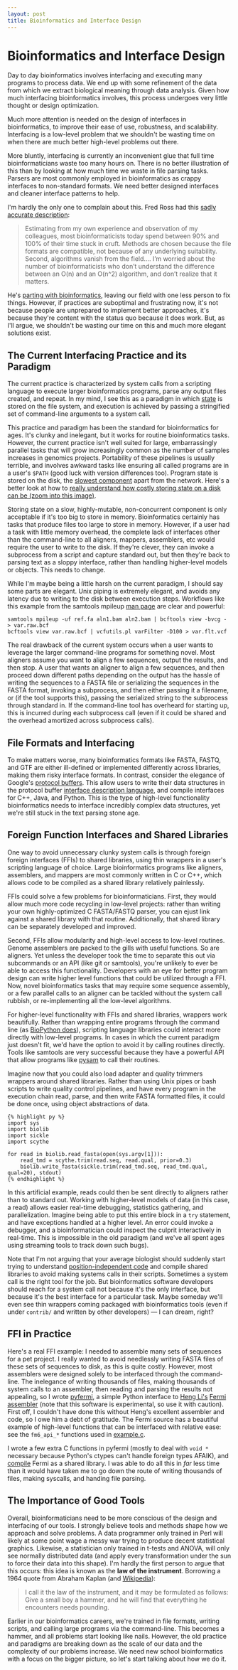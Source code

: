 ```yaml
---
layout: post
title: Bioinformatics and Interface Design
---
```


# Bioinformatics and Interface Design

Day to day bioinformatics involves interfacing and executing many
programs to process data. We end up with some refinement of the data
from which we extract biological meaning through data analysis. Given
how much interfacing bioinformatics involves, this process undergoes
very little thought or design optimization.

Much more attention is needed on the design of interfaces in
bioinformatics, to improve their ease of use, robustness, and
scalability. Interfacing is a low-level problem that we shouldn't be
wasting time on when there are much better high-level problems out
there. 

More bluntly, interfacing is currently an inconvenient glue that full
time bioinformaticians waste too many hours on. There is no better
illustration of this than by looking at how much time we waste in file
parsing tasks. Parsers are most commonly employed in bioinformatics as
crappy interfaces to non-standard formats. We need better designed
interfaces and cleaner interface patterns to help.

I'm hardly the only one to complain about this. Fred Ross had this
[sadly accurate description](http://madhadron.com/?p=227):

> Estimating from my own experience and observation of my colleagues,
> most bioinformaticists today spend between 90% and 100% of their
> time stuck in cruft. Methods are chosen because the file formats are
> compatible, not because of any underlying suitability. Second,
> algorithms vanish from the field.... I’m worried about
> the number of bioinformaticists who don’t understand the difference
> between an O(n) and an O(n^2) algorithm, and don’t realize that it
> matters.

He's [parting with bioinformatics](http://madhadron.com/?p=263),
leaving our field with one less person to fix things. However, if
practices are suboptimal and frustrating now, it's not because people
are unprepared to implement better approaches, it's because they're
content with the status quo because it does work. But, as I'll argue,
we shouldn't be wasting our time on this and much more elegant
solutions exist.

## The Current Interfacing Practice and its Paradigm

The current practice is characterized by system calls from a scripting
language to execute larger bioinformatics programs, parse any output
files created, and repeat. In my mind, I see this as a paradigm in
which [state](http://en.wikipedia.org/wiki/State_(computer_science))
is stored on the file system, and execution is achieved by passing a
stringified set of command-line arguments to a system call.

This practice and paradigm has been the standard for bioinformatics
for ages. It's clunky and inelegant, but it works for routine
bioinformatics tasks. However, the current practice isn't well suited
for large, embarrassingly parallel tasks that will grow increasingly
common as the number of samples increases in genomics
projects. Portability of these pipelines is usually terrible, and
involves awkward tasks like ensuring all called programs are in a
user's `$PATH` (good luck with version differences too). Program state
is stored on the disk, the [slowest
component](http://www.eecs.berkeley.edu/~rcs/research/interactive_latency.html)
apart from the network. Here's a better look at how to [really
understand how costly storing state on a disk can be (zoom into this
image)](http://i.imgur.com/X1Hi1.gif).

Storing state on a slow, highly-mutable, non-concurrent component is
only acceptable if it's too big to store in memory. Bioinformatics
certainly has tasks that produce files too large to store in
memory. However, if a user had a task with little memory overhead, the
complete lack of interfaces other than the command-line to all
aligners, mappers, assemblers, etc would require the user to write to
the disk. If they're clever, they can invoke a subprocess from a
script and capture standard out, but then they're back to parsing text
as a sloppy interface, rather than handling higher-level models or
objects. This needs to change.

While I'm maybe being a little harsh on the current paradigm, I should
say some parts are elegant. Unix piping is extremely elegant, and
avoids any latency due to writing to the disk between execution
steps. Workflows like this example from the samtools mpileup [man
page](http://samtools.sourceforge.net/mpileup.shtml) are clear and
powerful:

    samtools mpileup -uf ref.fa aln1.bam aln2.bam | bcftools view -bvcg - > var.raw.bcf  
    bcftools view var.raw.bcf | vcfutils.pl varFilter -D100 > var.flt.vcf  

The real drawback of the current system occurs when a user wants to
leverage the larger command-line programs for something novel. Most
aligners assume you want to align a few sequences, output the results,
and then stop. A user that wants an aligner to align a few sequences,
and then proceed down different paths depending on the output has the
hassle of writing the sequences to a FASTA file or serializing the
sequences in the FASTA format, invoking a subprocess, and then either
passing it a filename, or (if the tool supports this), passing the
serialized string to the subprocess through standard in. If the
command-line tool has overheard for starting up, this is incurred
during each subprocess call (even if it could be shared and the
overhead amortized across subprocess calls).

## File Formats and Interfacing

To make matters worse, many bioinformatics formats like FASTA, FASTQ,
and GTF are either ill-defined or implemented differently across
libraries, making them risky interface formats. In contrast, consider
the elegance of Google's [protocol
buffers](http://code.google.com/p/protobuf/). This allow users to
write their data structures in the protocol buffer [interface
description
language](http://en.wikipedia.org/wiki/Interface_description_language),
and compile interfaces for C++, Java, and Python. This is the type of
high-level functionality bioinformatics needs to interface incredibly
complex data structures, yet we're still stuck in the text parsing
stone age.

## Foreign Function Interfaces and Shared Libraries

One way to avoid unnecessary clunky system calls is through foreign
foreign interfaces (FFIs) to shared libraries, using thin wrappers in
a user's scripting language of choice. Large bioinformatics programs
like aligners, assemblers, and mappers are most commonly written in C
or C++, which allows code to be compiled as a shared library
relatively painlessly.

FFIs could solve a few problems for bioinformaticians. First, they
would allow much more code recycling in low-level projects: rather
than writing your own highly-optimized C FASTA/FASTQ parser, you can
ejust link against a shared library with that routine. Additionally,
that shared library can be separately developed and improved.

Second, FFIs allow modularity and high-level access to low-level
routines. Genome assemblers are packed to the gills with useful
functions. So are aligners. Yet unless the developer took the time to
separate this out via subcommands or an API (like git or samtools),
you're unlikely to ever be able to access this
functionality. Developers with an eye for better program design can
write higher level functions that could be utilized through a
FFI. Now, novel bioinformatics tasks that may require some sequence
assembly, or a few parallel calls to an aligner can be tackled without
the system call rubbish, or re-implementing all the low-level
algorithms.

For higher-level functionality with FFIs and shared libraries,
wrappers work beautifully. Rather than wrapping entire programs
through the command line (as [BioPython
does](http://github.com/biopython/biopython/blob/master/Bio/Align/Applications/_Muscle.py)),
scripting language libraries could interact more directly with
low-level programs. In cases in which the current paradigm just
doesn't fit, we'd have the option to avoid it by calling routines
directly. Tools like samtools are very successful because they have a
powerful API that allow programs like
[pysam](http://code.google.com/p/pysam/) to call their routines.

Imagine now that you could also load adapter and quality trimmers
wrappers around shared libraries. Rather than using Unix pipes or bash
scripts to write quality control pipelines, and have every program in
the execution chain read, parse, and then write FASTA formatted files,
it could be done once, using object abstractions of data.

    {% highlight py %}
    import sys
    import biolib
    import sickle
    import scythe
    
    for read in biolib.read_fasta(open(sys.argv[1])):
        read_tmd = scythe.trim(read.seq, read.qual, prior=0.3)
        biolib.write_fasta(sickle.trim(read_tmd.seq, read_tmd.qual, qual=20), stdout)
    {% endhighlight %}

In this artificial example, reads could then be sent
directly to aligners rather than to standard out. Working with
higher-level models of data (in this case, a read) allows easier
real-time debugging, statistics gathering, and
parallelization. Imagine being able to put this entire block in a
`try` statement, and have exceptions handled at a higher level. An
error could invoke a debugger, and a bioinformatician could inspect
the culprit interactively in real-time. This is impossible in the old
paradigm (and we've all spent ages using streaming tools to track down
such bugs).

Note that I'm not arguing that your average biologist should suddenly
start trying to understand [position-independent
code](http://en.wikipedia.org/wiki/Position-independent_code) and
compile shared libraries to avoid making systems calls in their
scripts. Sometimes a system call is the right tool for the job. But
bioinformatics software developers should reach for a system call not
because it's the only interface, but because it's the best interface
for a particular task. Maybe someday we'll even see thin wrappers
coming packaged *with* bioinformatics tools (even if under `contrib/`
and written by other developers) — I can dream, right?

## FFI in Practice

Here's a real FFI example: I needed to assemble many sets of sequences
for a pet project. I really wanted to avoid needlessly writing FASTA
files of these sets of sequences to disk, as this is quite
costly. However, most assemblers were designed solely to be interfaced
through the command-line. The inelegance of writing thousands of
files, making thousands of system calls to an assembler, then reading
and parsing the results not appealing, so I wrote
[pyfermi](http://github.com/vsbuffalo/pyfermi), a simple Python
interface to [Heng Li's](http://lh3lh3.users.sourceforge.net/) [Fermi
assembler](https://github.com/lh3/fermi) (note that this software is
experimental, so use it with caution). First off, I couldn't have done
this without Heng's excellent assembler and code, so I owe him a debt
of gratitude. The Fermi source has a beautiful example of high-level
functions that can be interfaced with relative ease: see the
`fm6_api_*` functions used in
[example.c](https://github.com/lh3/fermi/blob/master/example.c).

I wrote a few extra C functions in pyfermi (mostly to deal with `void
*` necessary because Python's ctypes can't handle foreign types
AFAIK), and
[compile](https://github.com/vsbuffalo/pyfermi/blob/master/Makefile)
Fermi as a shared library. I was able to do all this in *far* less
time than it would have taken me to go down the route of writing
thousands of files, making syscalls, and handing file parsing.

## The Importance of Good Tools

Overall, bioinformaticians need to be more conscious of the design and
interfacing of our tools. I strongly believe tools and methods shape
how we approach and solve problems. A data programmer only trained in
Perl will likely at some point wage a messy war trying to produce
decent statistical graphics. Likewise, a statistician only trained in
t-tests and ANOVA, will only see normally distributed data (and apply
every transformation under the sun to force their data into this
shape). I'm hardly the first person to argue that this occurs: this
idea is known as the **law of the instrument**. Borrowing a 1964 quote
from Abraham Kaplan (and
[Wikipedia](http://en.wikipedia.org/wiki/Law_of_the_instrument#History)):

> I call it the law of the instrument, and it may be formulated as
> follows: Give a small boy a hammer, and he will find that everything
> he encounters needs pounding.

Earlier in our bioinformatics careers, we're trained in file formats,
writing scripts, and calling large programs via the command-line. This
becomes a hammer, and all problems start looking like nails. However,
the old practice and paradigms are breaking down as the scale of our
data and the complexity of our problems increase. We need new school
bioinformatics with a focus on the bigger picture, so let's start
talking about how we do it.
